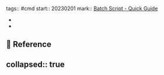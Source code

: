 tags:: #cmd 
start:: 20230201
mark:: [Batch Script - Quick Guide](https://www.tutorialspoint.com/batch_script/batch_script_quick_guide.htm)

-
-
## 📃 Reference
collapsed:: true
  -